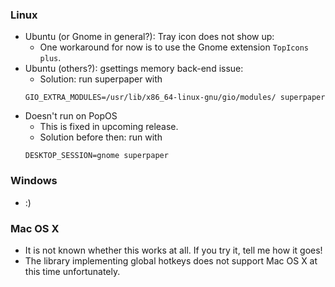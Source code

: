 ### Linux
- Ubuntu (or Gnome in general?): Tray icon does not show up:
  - One workaround for now is to use the Gnome extension `TopIcons plus`.
- Ubuntu (others?): gsettings memory back-end issue:
  - Solution: run superpaper with
  ```
  GIO_EXTRA_MODULES=/usr/lib/x86_64-linux-gnu/gio/modules/ superpaper
  ```
- Doesn't run on PopOS
  - This is fixed in upcoming release.
  - Solution before then: run with
  ```
  DESKTOP_SESSION=gnome superpaper
  ```

### Windows
- :)

### Mac OS X
- It is not known whether this works at all. If you try it, tell me how it goes!
- The library implementing global hotkeys does not support Mac OS X at this time unfortunately.
